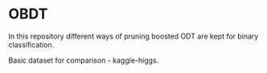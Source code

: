 # OBDT

In this repository different ways of pruning boosted ODT are kept for binary classification.

Basic dataset for comparison - kaggle-higgs. <br />
